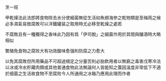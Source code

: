 烹一班

甲乾燥法此法卽將食物除去水分使細菌無從生活如魚翅海参之乾物類是至梅雨之候必多濕氣易致腐敗可以洋鐵罐装之取用時尤必移至乾燥之處若

不腐敗且有一種獨得之香味此乃因有爲「伊司脫」之細菌作用於其間與釀酒時大略相似

繁殖免食物之腐败大有功效酸味愈强則防腐之力愈大

以免其腐敗但所用藥品不可超過規定之分量否則必胎飲用者以無窮之毒害戊寒冷法以冰或冷水貯藏肉類或其他普通食物此法無論何人皆能知之蓋因溫度非常低下不適於细菌之生活故食物不至腐败今人所通用之冰箱乃應用此理而作者

